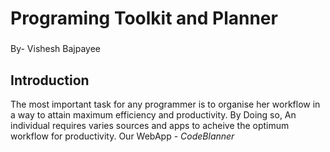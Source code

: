 # Programing Toolkit and Planner

### 

By- Vishesh Bajpayee


## Introduction

The most important task for any programmer is to organise her workflow in a way to attain maximum efficiency and productivity. By Doing so, An individual requires varies sources and apps to acheive the optimum workflow for productivity. Our WebApp - *CodeBlanner*
